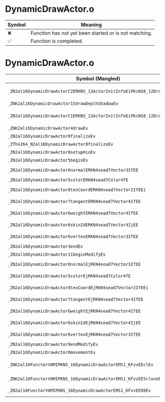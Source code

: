 # DynamicDrawActor.o
| Symbol | Meaning 
| ------------- | ------------- 
| :x: | Function has not yet been started or is not matching. 
| :white_check_mark: | Function is completed. 


# DynamicDrawActor.o
| Symbol (Mangled) | Symbol (Demangled) | Decompiled? |
| ------------- |  ------------- | ------------- |
| `_ZN2al16DynamicDrawActorC2ERKNS_13ActorInitInfoEiPKcNS0_12DrawCategoryEb` | `al::DynamicDrawActor::DynamicDrawActor(al::ActorInitInfo const&,int,char const*,al::DynamicDrawActor::DrawCategory,bool)` | :white_check_mark: |
| `_ZNK2al16DynamicDrawActor15drawDepthShadowEv` | `al::DynamicDrawActor::drawDepthShadow(void)const` | :white_check_mark: |
| `_ZN2al16DynamicDrawActorC1ERKNS_13ActorInitInfoEiPKcNS0_12DrawCategoryEb` | `al::DynamicDrawActor::DynamicDrawActor(al::ActorInitInfo const&,int,char const*,al::DynamicDrawActor::DrawCategory,bool)` | :white_check_mark: |
| `_ZNK2al16DynamicDrawActor4drawEv` | `al::DynamicDrawActor::draw(void)const` | :white_check_mark: |
| `_ZN2al16DynamicDrawActor8finalizeEv` | `al::DynamicDrawActor::finalize(void)` | :white_check_mark: |
| `_ZThn264_N2al16DynamicDrawActor8finalizeEv` | ``non-virtual thunk to'al::DynamicDrawActor::finalize(void)` | :white_check_mark: |
| `_ZN2al16DynamicDrawActor8setupHioEv` | `al::DynamicDrawActor::setupHio(void)` | :white_check_mark: |
| `_ZN2al16DynamicDrawActor5beginEv` | `al::DynamicDrawActor::begin(void)` | :white_check_mark: |
| `_ZN2al16DynamicDrawActor6normalERKN4sead7Vector3IfEE` | `al::DynamicDrawActor::normal(sead::Vector3<float> const&)` | :white_check_mark: |
| `_ZN2al16DynamicDrawActor5colorERKN4sead7Color4fE` | `al::DynamicDrawActor::color(sead::Color4f const&)` | :white_check_mark: |
| `_ZN2al16DynamicDrawActor8texCoordERKN4sead7Vector2IfEEi` | `al::DynamicDrawActor::texCoord(sead::Vector2<float> const&,int)` | :white_check_mark: |
| `_ZN2al16DynamicDrawActor7tangentERKN4sead7Vector4IfEE` | `al::DynamicDrawActor::tangent(sead::Vector4<float> const&)` | :white_check_mark: |
| `_ZN2al16DynamicDrawActor6weightERKN4sead7Vector4IfEE` | `al::DynamicDrawActor::weight(sead::Vector4<float> const&)` | :white_check_mark: |
| `_ZN2al16DynamicDrawActor6skinIdERKN4sead7Vector4IjEE` | `al::DynamicDrawActor::skinId(sead::Vector4<unsigned int> const&)` | :white_check_mark: |
| `_ZN2al16DynamicDrawActor6vertexERKN4sead7Vector3IfEE` | `al::DynamicDrawActor::vertex(sead::Vector3<float> const&)` | :white_check_mark: |
| `_ZN2al16DynamicDrawActor3endEv` | `al::DynamicDrawActor::end(void)` | :white_check_mark: |
| `_ZN2al16DynamicDrawActor11beginModifyEv` | `al::DynamicDrawActor::beginModify(void)` | :white_check_mark: |
| `_ZN2al16DynamicDrawActor6normalEjRKN4sead7Vector3IfEE` | `al::DynamicDrawActor::normal(unsigned int,sead::Vector3<float> const&)` | :white_check_mark: |
| `_ZN2al16DynamicDrawActor5colorEjRKN4sead7Color4fE` | `al::DynamicDrawActor::color(unsigned int,sead::Color4f const&)` | :white_check_mark: |
| `_ZN2al16DynamicDrawActor8texCoordEjRKN4sead7Vector2IfEEi` | `al::DynamicDrawActor::texCoord(unsigned int,sead::Vector2<float> const&,int)` | :white_check_mark: |
| `_ZN2al16DynamicDrawActor7tangentEjRKN4sead7Vector4IfEE` | `al::DynamicDrawActor::tangent(unsigned int,sead::Vector4<float> const&)` | :white_check_mark: |
| `_ZN2al16DynamicDrawActor6weightEjRKN4sead7Vector4IfEE` | `al::DynamicDrawActor::weight(unsigned int,sead::Vector4<float> const&)` | :white_check_mark: |
| `_ZN2al16DynamicDrawActor6skinIdEjRKN4sead7Vector4IjEE` | `al::DynamicDrawActor::skinId(unsigned int,sead::Vector4<unsigned int> const&)` | :white_check_mark: |
| `_ZN2al16DynamicDrawActor6vertexEjRKN4sead7Vector3IfEE` | `al::DynamicDrawActor::vertex(unsigned int,sead::Vector3<float> const&)` | :white_check_mark: |
| `_ZN2al16DynamicDrawActor9endModifyEv` | `al::DynamicDrawActor::endModify(void)` | :white_check_mark: |
| `_ZN2al16DynamicDrawActor8movementEv` | `al::DynamicDrawActor::movement(void)` | :white_check_mark: |
| `_ZNK2al10FunctorV0MIPKNS_16DynamicDrawActorEMS1_KFvvEEclEv` | `al::FunctorV0M<al::DynamicDrawActor const*,void (al::DynamicDrawActor::*)(void)const>::operator()(void)const` | :white_check_mark: |
| `_ZNK2al10FunctorV0MIPKNS_16DynamicDrawActorEMS1_KFvvEE5cloneEv` | `al::FunctorV0M<al::DynamicDrawActor const*,void (al::DynamicDrawActor::*)(void)const>::clone(void)const` | :white_check_mark: |
| `_ZN2al10FunctorV0MIPKNS_16DynamicDrawActorEMS1_KFvvEED0Ev` | `al::FunctorV0M<al::DynamicDrawActor const*,void (al::DynamicDrawActor::*)(void)const>::~FunctorV0M()` | :white_check_mark: |
